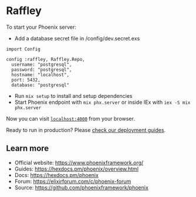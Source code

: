 # Raffley

To start your Phoenix server:

* Add a database secret file in /config/dev.secret.exs
```
import Config

config :raffley, Raffley.Repo,
  username: "postgresql",
  password: "postgresql",
  hostname: "localhost",
  port: 5432,
  database: "postgresql"

```
* Run `mix setup` to install and setup dependencies
* Start Phoenix endpoint with `mix phx.server` or inside IEx with `iex -S mix phx.server`

Now you can visit [`localhost:4000`](http://localhost:4000) from your browser.

Ready to run in production? Please [check our deployment guides](https://hexdocs.pm/phoenix/deployment.html).

## Learn more

* Official website: https://www.phoenixframework.org/
* Guides: https://hexdocs.pm/phoenix/overview.html
* Docs: https://hexdocs.pm/phoenix
* Forum: https://elixirforum.com/c/phoenix-forum
* Source: https://github.com/phoenixframework/phoenix
